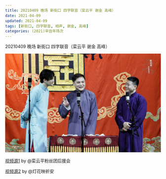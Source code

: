 ```yaml
---
title: 20210409 晚场 新街口 四字联音（栾云平 谢金 高峰）
date: 2021-04-09
updated: 2021-04-09
tags: [新街口, 四字联音, 相声, 谢金, 高峰] 
categories: (2021)辛丑年场次 
---
```

20210409 晚场 新街口 四字联音（栾云平 谢金 高峰）

![](https://raw.githubusercontent.com/rhenginium/image/main/img-1617985301764fa2bddd1d8758adffab50dec0c1daee7.jpg)

[视频源1](https://m.weibo.cn/6574451359/4624203368892273 ) by @栾云平粉丝团后援会

[视频源2](https://m.weibo.cn/1950216183/4624213618987180)  by @灯花映祈安

